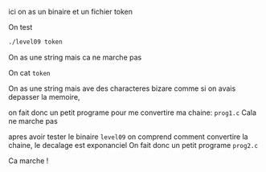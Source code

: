 ici on as un binaire et un fichier token

On test
```bash
./level09 token
```
On as une string mais ca ne marche pas

On cat `token`

On as une string mais ave des characteres bizare comme si on avais depasser la memoire,

on fait donc un petit programe pour me convertire ma chaine:
`prog1.c`
Cala ne marche pas

apres avoir tester le binaire `level09` on comprend comment convertire la chaine, le decalage est exponanciel
On fait donc un petit programe
`prog2.c`

Ca marche ! 